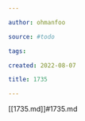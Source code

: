 ```yaml
---

author: ohmanfoo

source: #todo

tags: 

created: 2022-08-07

title: 1735

---
```

[[1735.md]]#1735.md